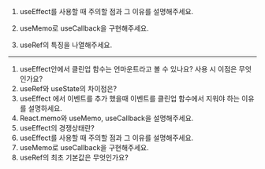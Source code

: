1. useEffect를 사용할 때 주의할 점과 그 이유를 설명해주세요.

2. useMemo로 useCallback을 구현해주세요.

3. useRef의 특징을 나열해주세요.


<hr />

1. useEffect안에서 클린업 함수는 언마운트라고 볼 수 있나요? 사용 시 이점은 무엇인가요?
2. useRef와 useState의 차이점은?
3. useEffect 에서 이벤트를 추가 했을때 이벤트를 클린업 함수에서 지워야 하는 이유를 설명하세요.
4. React.memo와 useMemo, useCallback을 설명해주세요.
5. useEffect의 경쟁상태란?
6. useEffect를 사용할 때 주의할 점과 그 이유를 설명해주세요.
7. useMemo로 useCallback을 구현해주세요.
8. useRef의 최초 기본값은 무엇인가요?